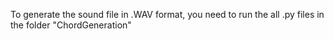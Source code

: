 To generate the sound file in .WAV format, you need to run the all .py files in the folder "ChordGeneration"
